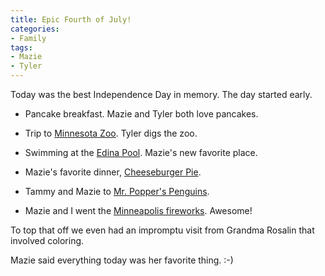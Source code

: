```yaml
---
title: Epic Fourth of July!
categories:
- Family
tags:
- Mazie
- Tyler
---
```


Today was the best Independence Day in memory. The day started early.



  * Pancake breakfast. Mazie and Tyler both love pancakes.


  * Trip to [Minnesota Zoo](http://www.mnzoo.org/). Tyler digs the zoo.


  * Swimming at the [Edina Pool](http://www.ci.edina.mn.us/content/facilities/aquatic_center/index.htm). Mazie's new favorite place.


  * Mazie's favorite dinner, [Cheeseburger Pie](http://wiki.thingelstad.com/wiki/Cheeseburger_Pie).


  * Tammy and Mazie to [Mr. Popper's Penguins](http://www.imdb.com/title/tt1396218/).


  * Mazie and I went the [Minneapolis fireworks](http://www.mplsredwhiteboom.com/). Awesome!

To top that off we even had an impromptu visit from Grandma Rosalin that involved coloring.

Mazie said everything today was her favorite thing. :-)
